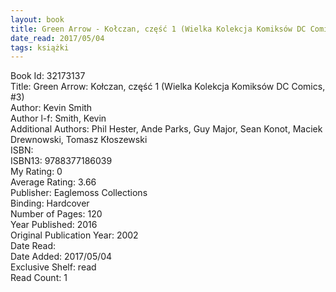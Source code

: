 ```yaml
---
layout: book
title: Green Arrow - Kołczan, część 1 (Wielka Kolekcja Komiksów DC Comics,  no. 3)
date_read: 2017/05/04
tags: książki
---
```


Book Id: 32173137<br />
Title: Green Arrow: Kołczan, część 1 (Wielka Kolekcja Komiksów DC Comics, #3)<br />
Author: Kevin Smith<br />
Author l-f: Smith, Kevin<br />
Additional Authors: Phil Hester, Ande Parks, Guy Major, Sean Konot, Maciek Drewnowski, Tomasz Kłoszewski<br />
ISBN: <br />
ISBN13: 9788377186039<br />
My Rating: 0<br />
Average Rating: 3.66<br />
Publisher: Eaglemoss Collections<br />
Binding: Hardcover<br />
Number of Pages: 120<br />
Year Published: 2016<br />
Original Publication Year: 2002<br />
Date Read: <br />
Date Added: 2017/05/04<br />
Exclusive Shelf: read<br />
Read Count: 1<br />



